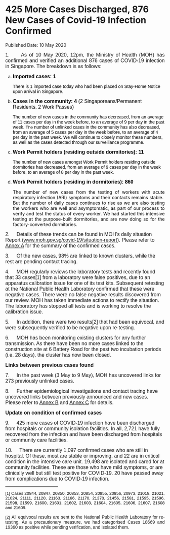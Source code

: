 <html>
    <meta http-equiv="Content-Type" content="text/html; charset=utf-8"/>
    <meta charset="utf-8"/>
    <title>425 More Cases Discharged, 876 New Cases of Covid-19 Infection Confirmed</title>
    <body><h1>425 More Cases Discharged, 876 New Cases of Covid-19 Infection Confirmed</h1>
    <p>Published Date: 10 May 2020</p> <p style="text-align: justify;"><span><span><span style="font-size: 12pt; font-family: Arial;">1.&nbsp; &nbsp; &nbsp;As of 10 May 2020, 12pm, the Ministry of Health (MOH) has confirmed and verified an additional 876 cases of COVID-19 infection in Singapore</span></span></span><span><span><span style="font-size: 12pt; font-family: Arial;">. The breakdown is as follows:</span></span></span><span style="font-family: Arial, sans-serif; font-size: 12pt;"></span></p> <ol style="list-style-type: lower-alpha;"><li><span><span><strong><span style="color: windowtext; font-size: 12pt; font-family: Arial, sans-serif;">Imported cases: 1</span></strong></span></span><p><span><span><span><span style="color: windowtext; font-family: Arial, sans-serif;">There is 1 imported case today who had been placed on Stay-Home Notice upon arrival in Singapore.</span></span></span></span><span style="color: windowtext; font-family: Arial, sans-serif; font-size: 12pt;"></span></p></li><li><span><span><span><span><strong><span style="color: windowtext; font-size: 12pt; font-family: Arial, sans-serif;">Cases in the community: 4 </span></strong></span></span></span></span><span><span><span><span><span><span style="color: windowtext; font-size: 12pt; font-family: Arial, sans-serif;">(2 Singaporeans/Permanent Residents, 2 Work Passes)</span></span></span></span></span></span><p><span><span><span><span><span><span style="color: windowtext; font-family: Arial, sans-serif;">The number of new cases in the community has decreased, from an average of 11 cases per day in the week before, to an average of 9 per day in the past week. </span></span></span></span></span></span><span><span><span><span><span><span><span style="color: windowtext; font-size: 10pt; font-family: Arial, sans-serif;">The </span></span></span></span></span></span></span><span><span><span><span><span><span><span><span style="color: windowtext; font-family: Arial, sans-serif;">number of unlinked cases in the community has also decreased, from an average of 5 cases per day in the week before, to an average of 4 per day in the past week.&nbsp;</span></span></span></span></span></span></span></span><span><span><span><span><span><span style="color: windowtext; font-family: Arial, sans-serif;">We will continue to closely monitor these numbers, as well as the cases detected through our surveillance programme.</span></span></span></span></span></span></p></li><li><span><span><span><span><strong><span style="color: windowtext; font-size: 12pt; font-family: Arial, sans-serif;">Work Permit holders (residing outside dormitories): 11</span></strong></span></span></span></span><p><span><span><span><span style="color: windowtext; font-family: Arial, sans-serif;">The number of new cases amongst Work Permit holders residing outside dormitories has decreased, from an average of 9 cases per day in the week before, to an average of 8 per day in the past week.&nbsp;</span></span></span></span></p><p><span><span><span><span style="font-size: 12pt; font-family: Arial, sans-serif;"></span></span></span></span></p></li><li><span><span><span><strong><span style="color: windowtext; font-size: 12pt; font-family: Arial, sans-serif;">Work Permit holders (residing in dormitories): 860</span></strong></span></span></span></li></ol> <p style="margin: 0cm 0cm 0.0001pt 18pt; text-align: justify;"><span><span><span><span style="color: windowtext;">The number of new cases from the testing of workers with acute respiratory infection (ARI) symptoms and their contacts remains stable.&nbsp; But the number of daily cases continues to rise as we are also testing the workers who are well and asymptomatic, as part of our process to verify and test the status of every worker. We had started this intensive testing at the purpose-built dormitories, and are now doing so for the factory-converted dormitories.<br> </span></span></span></span></p> <p><span><span><span><span style="font-size: 12pt; font-family: Arial, sans-serif;">2.&nbsp; &nbsp; &nbsp;</span></span></span></span><span style="font-size: 12pt; font-family: Arial, sans-serif;">Details of these trends can be found in MOH’s daily situation Report</span><span style="font-size: 12pt; font-family: Arial, sans-serif;"> (</span><a href="http://www.moh.gov.sg/covid-19/situation-report"><span style="font-size: 12pt; font-family: Arial, sans-serif;">www.moh.gov.sg/covid-19/situation-report</span></a><span style="font-size: 12pt; font-family: Arial, sans-serif;">). Please refer to <u><a href="/docs/librariesprovider5/default-document-library/annex-afe1638f7febf40f4a296839bf03478c3.pdf?sfvrsn=20267d8a_0" title="Annex A">Annex A</a></u> for the summary of the confirmed cases.</span></p><p><p><span><span><span><span style="font-size: 12pt; font-family: Arial, sans-serif;">3.&nbsp; &nbsp; &nbsp;</span></span></span></span><span style="font-family: Arial, sans-serif; font-size: 12pt;">Of the new cases, 98% are linked to known clusters, while the rest are pending contact tracing.</span></p></p><p><span><span><span><span><span style="font-size: 12pt; font-family: Arial, sans-serif;">4.&nbsp; &nbsp; &nbsp;MOH regularly reviews the laboratory tests and recently found that 33 cases[1] from a laboratory were false positives, due to an apparatus calibration issue for one of its test kits. Subsequent retesting at the National Public Health Laboratory confirmed that these were negative cases. There were no false negative results discovered from our review. MOH has taken immediate actions to rectify the situation. The laboratory has stopped all tests and is working to resolve the calibration issue. </span></span></span></span></span></p><p><span><span><span><span><span style="font-size: 12pt; font-family: Arial, sans-serif;">5.&nbsp; &nbsp; &nbsp;</span></span></span></span></span><span style="font-family: Arial, sans-serif; font-size: 12pt;">In addition, there were two results[2] that had been equivocal, and were subsequently verified to be negative upon re-testing.</span></p><p><p><span><span><span><span><span style="font-size: 12pt; font-family: Arial, sans-serif;">6.&nbsp; &nbsp; &nbsp;</span></span></span></span></span><span style="font-family: Arial, sans-serif; font-size: 12pt;">MOH has been monitoring existing clusters for any further transmission. As there have been no more cases linked to the construction site at 6 Battery Road for the past two incubation periods (i.e. 28 days), the cluster has now been closed.</span></p></p><p><p><strong><span style="font-size: 12pt; font-family: Arial, sans-serif;">Links between previous cases found</span></strong><span style="font-family: Arial, sans-serif; font-size: 12pt;"></span></p></p><p><span><span><span><span><span style="font-size: 12pt; font-family: Arial, sans-serif;">7.&nbsp; &nbsp; &nbsp;In the past week (3 May to 9 May), MOH has uncovered links for 273 previously unlinked cases</span></span></span></span></span><span><span><span><span><span style="font-size: 12pt; font-family: Arial, sans-serif;">. </span></span></span></span></span></p><p><span><span><span><span><span style="font-size: 12pt; font-family: Arial, sans-serif;">8.&nbsp; &nbsp; &nbsp;</span></span></span></span></span><span style="font-family: Arial, sans-serif; font-size: 12pt;">Further epidemiological investigations and contact tracing have uncovered links between previously announced and new cases. Please refer to </span><u style="font-family: Arial, sans-serif; font-size: 12pt;"><a href="/docs/librariesprovider5/default-document-library/annex-bda71013fe7ba44d8bc525ad17f8f038e.pdf?sfvrsn=a2f8ecc5_0" title="Annex B">Annex B</a></u><span style="font-family: Arial, sans-serif; font-size: 12pt;"> and </span><u style="font-family: Arial, sans-serif; font-size: 12pt;"><a href="/docs/librariesprovider5/default-document-library/annex-cc8536096b9a14355956cb68b2cf851f9.pdf?sfvrsn=1ed797ec_0" title="Annex C">Annex C</a></u><span style="font-family: Arial, sans-serif; font-size: 12pt;"> for details.</span></p><p><p><strong><span style="font-size: 12pt; font-family: Arial, sans-serif;">Update on condition of confirmed cases</span></strong><span style="font-family: Arial, sans-serif; font-size: 12pt;"></span></p></p><p><span style="font-size: 12pt; font-family: Arial, sans-serif;">9.&nbsp; &nbsp; &nbsp;425 more cases of COVID-19 infection have been discharged from hospitals or community isolation facilities. In all, 2,721 have fully recovered from the infection and have been discharged from hospitals or community care facilities. </span></p> <p><span><span style="font-size: 12pt; font-family: Arial, sans-serif;">10.&nbsp; &nbsp; &nbsp;</span></span><span style="font-family: Arial, sans-serif; font-size: 12pt;">There are currently 1,097 confirmed cases who are still in hospital. Of these, most are stable or improving, and 22 are in critical condition in the intensive care unit. 19,498 are isolated and cared for at community facilities. These are those who have mild symptoms, or are clinically well but still test positive for COVID-19. 20 have passed away from complications due to COVID-19 infection.</span></p><div> <hr align="left" size="1" width="33%"> <div id="ftn1"> <p style="text-align: justify;"><span style="font-size: 10pt; font-family: Arial, sans-serif;">[1] Cases <span style="color: black;">20844, 20847, 20850, 20853, 20854, 20855, 20856, 20973, 21018, 21021, 21024, 21111, 21120, 21163, 21166, 21170, 21370, 21456, 21581, 21595, 21596, 21598, 21599, 21600, 21601, 21602, 21603, 21604, 21605, 21606, 21607, 21608 and 21609. </span></span></p> </div> <div id="ftn2"> <p style="text-align: justify;"><span style="font-family: Arial, sans-serif;"><span style="font-size: 13.3333px;">[2]&nbsp;</span>All equivocal results are sent to the National Public Health Laboratory for re-testing. As a precautionary measure, we had categorised </span><span style="font-family: Arial, sans-serif;">Cases 18669 and 19360 </span><span style="font-family: Arial, sans-serif;">as positive while pending verification, and isolated them</span><span style="font-family: Arial, sans-serif;">.</span></p> </div> </div></body>
</html>